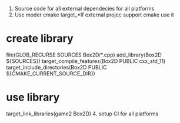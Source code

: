 1. Source code for all external dependecies for all platforms 
2. Use moder cmake target_*If external projec support cmake use it 
# create library
file(GLOB_RECURSE SOURCES Box2D/*.cpp)
add_library(Box2D ${SOURCES})
target_compile_features(Box2D PUBLIC cxx_std_11)
target_include_directories(Box2D PUBLIC ${CMAKE_CURRENT_SOURCE_DIR})

# use library
target_link_libraries(game2 Box2D)
4. setup CI for all platforms
 